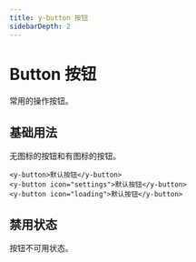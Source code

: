 ```yaml
---
title: y-button 按钮
sidebarDepth: 2
---
```


# Button 按钮

常用的操作按钮。

## 基础用法

无图标的按钮和有图标的按钮。

<ybutton-demo></ybutton-demo>

```vue
<y-button>默认按钮</y-button>
<y-button icon="settings">默认按钮</y-button>
<y-button icon="loading">默认按钮</y-button>
```

## 禁用状态

按钮不可用状态。

<ybutton-demo-disabled></ybutton-demo-disabled>

